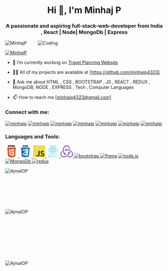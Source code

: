 <h1 align="center">Hi 👋, I'm Minhaj P</h1>
<h3 align="center">A passionate and aspiring full-stack-web-developer from India , React | Node| MongoDb | Express </h3>
<img align="right" alt="Coding" width="400" src="https://media.tenor.com/rePDfDWO3XoAAAAd/hacking.gif">

<p align="left"> <img src="https://komarev.com/ghpvc/?username=minhajp4323&label=Profile%20views&color=0e75b6&style=flat" alt="MinhajP" /> </p>

<p align="left"> <a href="https://www.linkedin.com/in/minhajp4323" target="blank"><img src="https://img.shields.io/twitter/follow/Minhaj P?logo=linkedin&style=for-the-badge" alt="MinhajP" /></a> </p>

- 🔭 I’m currently working on [Travel Planning Website](https://minhajp4323.github.io/e-commerse/) 

- 👨‍💻 All of my projects are available at [https://github.com/minhajp4323]

- 💬 Ask me about  HTML , CSS , BOOTSTRAP , JS , REACT , REDUX  , MongoDB, NODE , EXPRESS , Tech , Computer Languages

- 📫 How to reach me  [minhajp4323@gmail.com]

<h3 align="left">Connect with me:</h3>
<p align="left">
<!-- <a href="https://codepen.io/AjmalOP" target="blank"><img align="center" src="https://raw.githubusercontent.com/rahuldkjain/github-profile-readme-generator/master/src/images/icons/Social/codepen.svg" alt="ajmalop" height="30" width="40" /></a> -->
<!-- <a href="https://dev.to/ajmalop" target="blank"><img align="center" src="https://raw.githubusercontent.com/rahuldkjain/github-profile-readme-generator/master/src/images/icons/Social/devto.svg" alt="ajmalop" height="30" width="40" /></a> -->
<a href="https://twitter.com/minhaj_23" target="blank"><img align="center" src="https://raw.githubusercontent.com/rahuldkjain/github-profile-readme-generator/master/src/images/icons/Social/twitter.svg" alt="minhajp" height="30" width="40" /></a>
<a href="https://www.linkedin.com/in/minhajp4323/" target="blank"><img align="center" src="https://raw.githubusercontent.com/rahuldkjain/github-profile-readme-generator/master/src/images/icons/Social/linked-in-alt.svg" alt="minhajp" height="30" width="40" /></a>
<a href="https://stackoverflow.com/users/23369723/minhaj-p" target="blank"><img align="center" src="https://raw.githubusercontent.com/rahuldkjain/github-profile-readme-generator/master/src/images/icons/Social/stack-overflow.svg" alt="minhajp" height="30" width="40" /></a>
<a href="https://codesandbox.io/u/minhajp4323" target="blank"><img align="center" src="https://raw.githubusercontent.com/rahuldkjain/github-profile-readme-generator/master/src/images/icons/Social/codesandbox.svg" alt="minhajp" height="30" width="40" /></a>
<a href="https://www.facebook.com/minhaj.perinkadakkat/" target="blank"><img align="center" src="https://raw.githubusercontent.com/rahuldkjain/github-profile-readme-generator/master/src/images/icons/Social/facebook.svg" alt="minhajp" height="30" width="40" /></a>
<a href="https://www.instagram.com/minhaj_bin_koya/" target="blank"><img align="center" src="https://raw.githubusercontent.com/rahuldkjain/github-profile-readme-generator/master/src/images/icons/Social/instagram.svg" alt="minhajp" height="30" width="40" /></a>
<a href="https://leetcode.com/Minhajp4323/" target="blank"><img align="center" src="https://raw.githubusercontent.com/rahuldkjain/github-profile-readme-generator/master/src/images/icons/Social/leet-code.svg" alt="minhajp" height="30" width="40" /></a>
<!-- <a href="https://discord.gg/ajmal_op" target="blank"><img align="center" src="https://raw.githubusercontent.com/rahuldkjain/github-profile-readme-generator/master/src/images/icons/Social/discord.svg" alt="ajmalop" height="30" width="40" /></a> -->
</p>

<h3 align="left">Languages and Tools:</h3>
<p align="left"><a href="https://www.w3.org/html/" target="_blank" rel="noreferrer"> <img src="https://raw.githubusercontent.com/devicons/devicon/master/icons/html5/html5-original-wordmark.svg" alt="html5" width="40" height="40"/> </a><a href="https://www.w3schools.com/css/" target="_blank" rel="noreferrer"> <img src="https://raw.githubusercontent.com/devicons/devicon/master/icons/css3/css3-original-wordmark.svg" alt="css3" width="40" height="40"/> </a><a href="https://developer.mozilla.org/en-US/docs/Web/JavaScript" target="_blank" rel="noreferrer"> <img src="https://raw.githubusercontent.com/devicons/devicon/master/icons/javascript/javascript-original.svg" alt="javascript" width="40" height="40"/> </a> <a href="https://reactjs.org/" target="_blank" rel="noreferrer"> <img src="https://raw.githubusercontent.com/devicons/devicon/master/icons/react/react-original-wordmark.svg" alt="react" width="40" height="40"/> </a> <a href="https://redux.js.org" target="_blank" rel="noreferrer"> <img src="https://raw.githubusercontent.com/devicons/devicon/master/icons/redux/redux-original.svg" alt="redux" width="40" height="40"/> </a><a href="https://getbootstrap.com" target="_blank" rel="noreferrer"> <img src="https://www.svgrepo.com/show/353498/bootstrap.svg" alt="bootstrap" width="40" height="40"/> </a>  <a href="https://www.figma.com/" target="_blank" rel="noreferrer"> <img src="https://www.vectorlogo.zone/logos/figma/figma-icon.svg" alt="figma" width="40" height="40"/></a>
<a href="https://nodejs.org/en" target="_blank" rel="noreferrer"> <img src="https://seeklogo.com/images/N/nodejs-logo-D26404F360-seeklogo.com.png?v=638179441440000000" alt="node.js" width="40" height="40"/> </a>
<a href="https://www.mongodb.com/cloud/atlas/register" target="_blank" rel="noreferrer"> <img src="https://seeklogo.com/images/M/mongodb-logo-D13D67C930-seeklogo.com.png" alt="MongoDb" width="40" height="40"/> </a>
<a href="https://expressjs.com/" target="_blank" rel="noreferrer"> <img src="https://encrypted-tbn0.gstatic.com/images?q=tbn:ANd9GcQhW-WZ805y-kBNY9VoREEtN4k1xe1df0j8DrCexo-clMuG7Uz_OJZDELHKEmeq8O13hgo&usqp=CAU" alt="redux" width="40" height="40"/> </a>


<p>&nbsp;<img align="left" src="https://github-readme-stats.vercel.app/api/top-langs?username=minhajp4323&show_icons=true&locale=en&layout=compact" alt="AjmalOP" /></p>
<br><br><br><br><br>
<p>&nbsp;<img align="left" src="https://github-readme-stats.vercel.app/api?username=minhajp4323&show_icons=true&locale=en" alt="AjmalOP" /></p>
<br><br><br><br><br><br><br>
<p>&nbsp;<img align="left" src="https://github-readme-streak-stats.herokuapp.com/?user=minhajp4323&" alt="AjmalOP" /></p>
